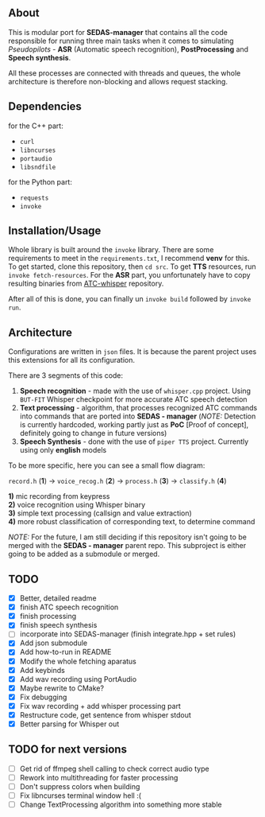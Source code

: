 ## About

This is modular port for **SEDAS-manager** that contains all the code responsible for running three main tasks when it comes to simulating *Pseudopilots* - **ASR** (Automatic speech recognition), **PostProcessing** and **Speech synthesis**.

All these processes are connected with threads and queues, the whole architecture is therefore non-blocking and allows request stacking.

## Dependencies

for the C++ part:

- `curl`
- `libncurses`
- `portaudio`
- `libsndfile`

for the Python part:

- `requests`
- `invoke`

## Installation/Usage

Whole library is built around the `invoke` library. There are some requirements to meet in the `requirements.txt`, I recommend **venv** for this.
To get started, clone this repository, then `cd src`. To get **TTS** resources, run `invoke fetch-resources`. For the **ASR** part, you unfortunately have to copy resulting binaries from [ATC-whisper](https://github.com/SEDAS-DevTeam/ATC-whisper) repository.

After all of this is done, you can finally un `invoke build` followed by `invoke run`.

## Architecture

Configurations are written in `json` files. It is because the parent project uses this extensions for all its configuration.

There are 3 segments of this code:

1) **Speech recognition** - made with the use of `whisper.cpp` project. Using `BUT-FIT` Whisper checkpoint for more accurate ATC speech detection
2) **Text processing** - algorithm, that processes recognized ATC commands into commands that are ported into **SEDAS - manager** (*NOTE:* Detection is currently hardcoded, working partly just as **PoC** [Proof of concept], definitely going to change in future versions)
3) **Speech Synthesis** - done with the use of `piper TTS` project. Currently using only **english** models

To be more specific, here you can see a small flow diagram:

`record.h` (**1**) &rarr; `voice_recog.h` (**2**) &rarr; `process.h` (**3**) &rarr; `classify.h` (**4**)

**1)** mic recording from keypress <br>
**2)** voice recognition using Whisper binary <br>
**3)** simple text processing (callsign and value extraction) <br>
**4)** more robust classification of corresponding text, to determine command

*NOTE:* For the future, I am still deciding if this repository isn't going to be merged with the **SEDAS - manager** parent repo. This subproject is either going to be added as a submodule or merged.

## TODO

- [x] Better, detailed readme
- [x] finish ATC speech recognition
- [x] finish processing
- [x] finish speech synthesis
- [ ] incorporate into SEDAS-manager (finish integrate.hpp + set rules)
- [x] Add json submodule
- [x] Add how-to-run in README
- [x] Modify the whole fetching aparatus
- [x] Add keybinds
- [x] Add wav recording using PortAudio
- [x] Maybe rewrite to CMake?
- [x] Fix debugging
- [x] Fix wav recording + add whisper processing part
- [x] Restructure code, get sentence from whisper stdout
- [x] Better parsing for Whisper out

## TODO for next versions

- [ ] Get rid of ffmpeg shell calling to check correct audio type
- [ ] Rework into multithreading for faster processing
- [ ] Don't suppress colors when building
- [ ] Fix libncurses terminal window hell :(
- [ ] Change TextProcessing algorithm into something more stable
